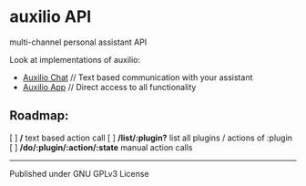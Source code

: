 # auxilio API
multi-channel personal assistant API

Look at implementations of auxilio:

- [Auxilio Chat](https://github.com/ShynRou/auxilio-chat) // Text based communication with your assistant
- [Auxilio App](https://github.com/ShynRou/auxilio-app)  // Direct access to all functionality



## Roadmap:
[ ] **/** text based action call
[ ] **/list/:plugin?** list all plugins / actions of :plugin
[ ] **/do/:plugin/:action/:state** manual action calls


---------
Published under GNU GPLv3 License
